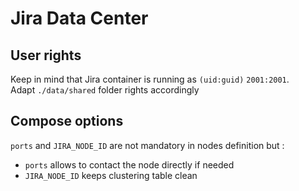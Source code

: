 # Jira Data Center

## User rights
Keep in mind that Jira container is running as `(uid:guid)` `2001:2001`.   
Adapt `./data/shared` folder rights accordingly

## Compose options
`ports` and `JIRA_NODE_ID` are not mandatory in nodes definition but :
* `ports` allows to contact the node directly if needed
* `JIRA_NODE_ID` keeps clustering table clean 
